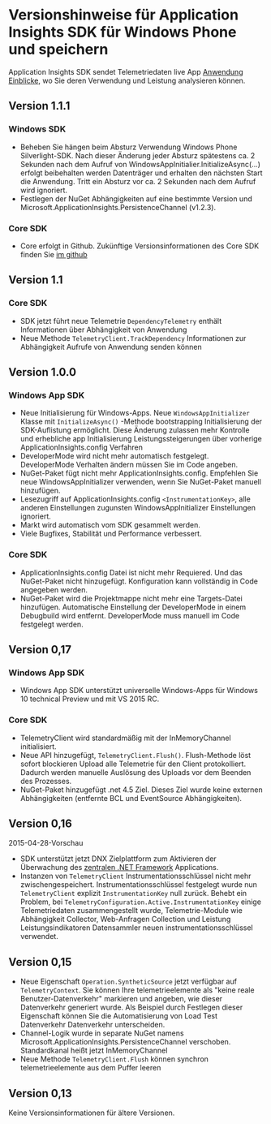 <properties 
    pageTitle="Versionshinweise für Anwendung Einblicke für Windows" 
    description="Die neuesten Updates für Windows Store-SDK." 
    services="application-insights" 
    documentationCenter=""
    authors="alancameronwills" 
    manager="douge"/>
<tags 
    ms.service="application-insights" 
    ms.workload="tbd" 
    ms.tgt_pltfrm="ibiza" 
    ms.devlang="na" 
    ms.topic="article" 
    ms.date="02/12/2016" 
    ms.author="joshweb"/>
 
# <a name="release-notes-for-application-insights-sdk-for-windows-phone-and-store"></a>Versionshinweise für Application Insights SDK für Windows Phone und speichern

Application Insights SDK sendet Telemetriedaten live App [Anwendung Einblicke](https://azure.microsoft.com/services/application-insights/), wo Sie deren Verwendung und Leistung analysieren können.


## <a name="version-111"></a>Version 1.1.1

### <a name="windows-sdk"></a>Windows SDK

- Beheben Sie hängen beim Absturz Verwendung Windows Phone Silverlight-SDK. Nach dieser Änderung jeder Absturz spätestens ca. 2 Sekunden nach dem Aufruf von WindowsAppInitialier.InitializeAsync(...) erfolgt beibehalten werden Datenträger und erhalten den nächsten Start die Anwendung. Tritt ein Absturz vor ca. 2 Sekunden nach dem Aufruf wird ignoriert.  
- Festlegen der NuGet Abhängigkeiten auf eine bestimmte Version und Microsoft.ApplicationInsights.PersistenceChannel (v1.2.3).   

### <a name="core-sdk"></a>Core SDK

- Core erfolgt in Github. Zukünftige Versionsinformationen des Core SDK finden Sie [im github](http://github.com/Microsoft/ApplicationInsights-dotnet/releases)

## <a name="version-11"></a>Version 1.1

### <a name="core-sdk"></a>Core SDK

- SDK jetzt führt neue Telemetrie ```DependencyTelemetry``` enthält Informationen über Abhängigkeit von Anwendung
- Neue Methode ```TelemetryClient.TrackDependency``` Informationen zur Abhängigkeit Aufrufe von Anwendung senden können

## <a name="version-100"></a>Version 1.0.0

### <a name="windows-app-sdk"></a>Windows App SDK

- Neue Initialisierung für Windows-Apps. Neue `WindowsAppInitializer` Klasse mit `InitializeAsync()` -Methode bootstrapping Initialisierung der SDK-Auflistung ermöglicht. Diese Änderung zulassen mehr Kontrolle und erhebliche app Initialisierung Leistungssteigerungen über vorherige ApplicationInsights.config Verfahren
- DeveloperMode wird nicht mehr automatisch festgelegt. DeveloperMode Verhalten ändern müssen Sie im Code angeben.
- NuGet-Paket fügt nicht mehr ApplicationInsights.config. Empfehlen Sie neue WindowsAppInitializer verwenden, wenn Sie NuGet-Paket manuell hinzufügen.
- Lesezugriff auf ApplicationInsights.config `<InstrumentationKey>`, alle anderen Einstellungen zugunsten WindowsAppInitializer Einstellungen ignoriert.
- Markt wird automatisch vom SDK gesammelt werden.
- Viele Bugfixes, Stabilität und Performance verbessert.

### <a name="core-sdk"></a>Core SDK

- ApplicationInsights.config Datei ist nicht mehr Requiered. Und das NuGet-Paket nicht hinzugefügt. Konfiguration kann vollständig in Code angegeben werden.
- NuGet-Paket wird die Projektmappe nicht mehr eine Targets-Datei hinzufügen. Automatische Einstellung der DeveloperMode in einem Debugbuild wird entfernt. DeveloperMode muss manuell im Code festgelegt werden.

## <a name="version-017"></a>Version 0,17

### <a name="windows-app-sdk"></a>Windows App SDK

- Windows App SDK unterstützt universelle Windows-Apps für Windows 10 technical Preview und mit VS 2015 RC.

### <a name="core-sdk"></a>Core SDK

- TelemetryClient wird standardmäßig mit der InMemoryChannel initialisiert.
- Neue API hinzugefügt, `TelemetryClient.Flush()`. Flush-Methode löst sofort blockieren Upload alle Telemetrie für den Client protokolliert. Dadurch werden manuelle Auslösung des Uploads vor dem Beenden des Prozesses.
- NuGet-Paket hinzugefügt .net 4.5 Ziel. Dieses Ziel wurde keine externen Abhängigkeiten (entfernte BCL und EventSource Abhängigkeiten).

## <a name="version-016"></a>Version 0,16 

2015-04-28-Vorschau

- SDK unterstützt jetzt DNX Zielplattform zum Aktivieren der Überwachung des [zentralen .NET Framework](http://www.dotnetfoundation.org/NETCore5) Applications.
- Instanzen von ```TelemetryClient``` Instrumentationsschlüssel nicht mehr zwischengespeichert. Instrumentationsschlüssel festgelegt wurde nun ```TelemetryClient``` explizit ```InstrumentationKey``` null zurück. Behebt ein Problem, bei ```TelemetryConfiguration.Active.InstrumentationKey``` einige Telemetriedaten zusammengestellt wurde, Telemetrie-Module wie Abhängigkeit Collector, Web-Anfragen Collection und Leistung Leistungsindikatoren Datensammler neuen instrumentationsschlüssel verwendet.

## <a name="version-015"></a>Version 0,15

- Neue Eigenschaft ```Operation.SyntheticSource``` jetzt verfügbar auf ```TelemetryContext```. Sie können Ihre telemetrieelemente als "keine reale Benutzer-Datenverkehr" markieren und angeben, wie dieser Datenverkehr generiert wurde. Als Beispiel durch Festlegen dieser Eigenschaft können Sie die Automatisierung von Load Test Datenverkehr Datenverkehr unterscheiden.
- Channel-Logik wurde in separate NuGet namens Microsoft.ApplicationInsights.PersistenceChannel verschoben. Standardkanal heißt jetzt InMemoryChannel
- Neue Methode ```TelemetryClient.Flush``` können synchron telemetrieelemente aus dem Puffer leeren

## <a name="version-013"></a>Version 0,13

Keine Versionsinformationen für ältere Versionen. 
